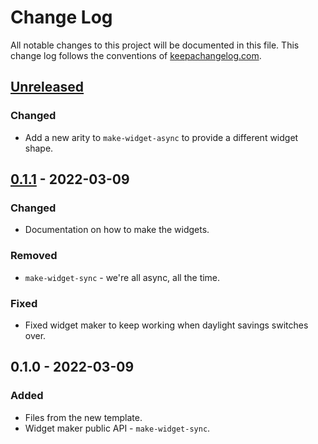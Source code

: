 # Change Log
All notable changes to this project will be documented in this file. This change log follows the conventions of [keepachangelog.com](http://keepachangelog.com/).

## [Unreleased]
### Changed
- Add a new arity to `make-widget-async` to provide a different widget shape.

## [0.1.1] - 2022-03-09
### Changed
- Documentation on how to make the widgets.

### Removed
- `make-widget-sync` - we're all async, all the time.

### Fixed
- Fixed widget maker to keep working when daylight savings switches over.

## 0.1.0 - 2022-03-09
### Added
- Files from the new template.
- Widget maker public API - `make-widget-sync`.

[Unreleased]: https://github.com/your-name/nlp-experiements-2/compare/0.1.1...HEAD
[0.1.1]: https://github.com/your-name/nlp-experiements-2/compare/0.1.0...0.1.1
